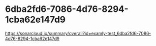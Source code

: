 # 6dba2fd6-7086-4d76-8294-1cba62e147d9
https://sonarcloud.io/summary/overall?id=examly-test_6dba2fd6-7086-4d76-8294-1cba62e147d9
